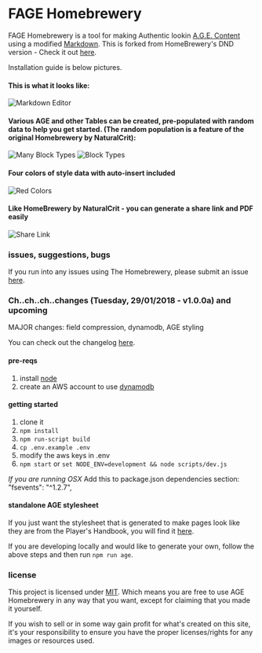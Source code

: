 # FAGE Homebrewery
FAGE Homebrewery is a tool for making Authentic lookin [A.G.E. Content](https://greenroninstore.com/collections/age-system) using a modified [Markdown](https://github.com/adam-p/markdown-here/wiki/Markdown-Cheatsheet). This is forked from HomeBrewery's DND version - Check it out [here](https://homebrewery.naturalcrit.com).

Installation guide is below pictures.

#### This is what it looks like:
![Markdown Editor](https://i.imgur.com/WhUOhKB.png)

#### Various AGE and other Tables can be created, pre-populated with random data to help you get started. (The random population is a feature of the original Homebrewery by NaturalCrit):
![Many Block Types](https://i.imgur.com/IXTH5VE.png)
![Block Types](https://i.imgur.com/jOCXsGH.png)

#### Four colors of style data with auto-insert included
![Red Colors](https://i.imgur.com/RPTSNxW.png)

#### Like HomeBrewery by NaturalCrit - you can generate a share link and PDF easily
![Share Link](https://i.imgur.com/Lvf51Mi.png)

### issues, suggestions, bugs
If you run into any issues using The Homebrewery, please submit an issue [here](/issues).

### Ch..ch..ch..changes (Tuesday, 29/01/2018 - v1.0.0a) and upcoming
MAJOR changes: field compression, dynamodb, AGE styling

You can check out the changelog [here](https://github.com/LimpingNinja/age-homebrewery/blob/master/changelog.md).

#### pre-reqs
1. install [node](https://nodejs.org/en/)
1. create an AWS account to use [dynamodb](https://aws.amazon.com/dynamodb/)

#### getting started
1. clone it
1. `npm install`
1. `npm run-script build`
1. `cp .env.example .env`
1. modify the aws keys in .env
1. `npm start` or `set NODE_ENV=development && node scripts/dev.js`

*If you are running OSX* Add this to package.json dependencies section:  "fsevents": "^1.2.7",

#### standalone AGE stylesheet
If you just want the stylesheet that is generated to make pages look like they are from the Player's Handbook, you will find it [here](https://github.com/LimpingNinja/age-homebrewery/blob/master/age.standalone.css).

If you are developing locally and would like to generate your own, follow the above steps and then run `npm run age`.

### license

This project is licensed under [MIT](./license). Which means you are free to use AGE Homebrewery in any way that you want, except for claiming that you made it yourself.

If you wish to sell or in some way gain profit for what's created on this site, it's your responsibility to ensure you have the proper licenses/rights for any images or resources used.
